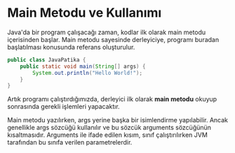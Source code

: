 # Main Metodu ve Kullanımı

Java'da bir program çalışacağı zaman, kodlar ilk olarak main metodu içerisinden başlar. Main metodu sayesinde derleyiciye, programı buradan başlatılması konusunda referans oluşturulur.

```java
public class JavaPatika {
    public static void main(String[] args) {
        System.out.println("Hello World!");
    }
}
```

Artık programı çalıştırdığımızda, derleyici ilk olarak **main metodu** okuyup sonrasında gerekli işlemleri yapacaktır. 

Main metodu yazılırken, args yerine başka bir isimlendirme yapılabilir.  Ancak genellikle args sözcüğü kullanılır ve bu sözcük arguments sözcüğünün kısaltmasıdır. Arguments ile ifade edilen kısım, sınıf çalıştırılırken JVM tarafından bu sınıfa verilen parametrelerdir. 